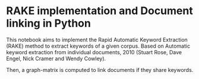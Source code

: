 # RAKE implementation and Document linking in Python

This notebook aims to implement the Rapid Automatic Keyword Extraction (RAKE) method to extract keywords of a given corpus. Based on Automatic keyword extraction from individual documents, 2010 (Stuart Rose, Dave Engel, Nick Cramer and Wendy Cowley).

Then, a graph-matrix is computed to link documents if they share keywords.

